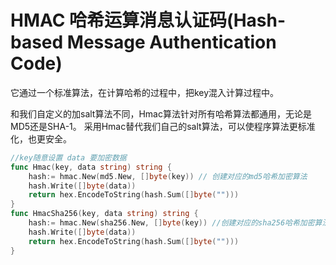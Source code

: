 # HMAC 哈希运算消息认证码(Hash-based Message Authentication Code)
它通过一个标准算法，在计算哈希的过程中，把key混入计算过程中。

和我们自定义的加salt算法不同，Hmac算法针对所有哈希算法都通用，无论是MD5还是SHA-1。
采用Hmac替代我们自己的salt算法，可以使程序算法更标准化，也更安全。

```go
//key随意设置 data 要加密数据
func Hmac(key, data string) string {
	hash:= hmac.New(md5.New, []byte(key)) // 创建对应的md5哈希加密算法
	hash.Write([]byte(data))
	return hex.EncodeToString(hash.Sum([]byte("")))
}
func HmacSha256(key, data string) string {
	hash:= hmac.New(sha256.New, []byte(key)) //创建对应的sha256哈希加密算法
	hash.Write([]byte(data))
	return hex.EncodeToString(hash.Sum([]byte("")))
}

```